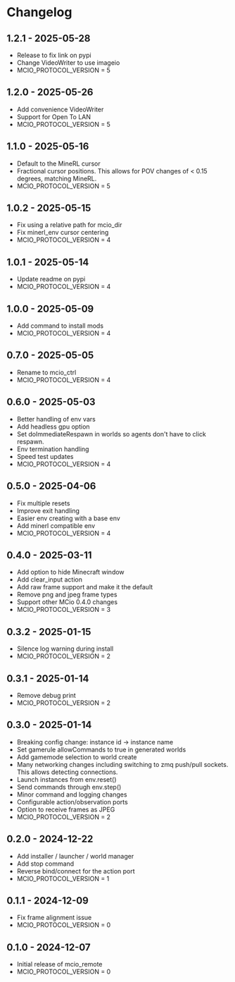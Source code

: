# Changelog

## 1.2.1 - 2025-05-28
- Release to fix link on pypi
- Change VideoWriter to use imageio
- MCIO_PROTOCOL_VERSION = 5

## 1.2.0 - 2025-05-26
- Add convenience VideoWriter
- Support for Open To LAN
- MCIO_PROTOCOL_VERSION = 5

## 1.1.0 - 2025-05-16
- Default to the MineRL cursor
- Fractional cursor positions. This allows for POV changes
  of < 0.15 degrees, matching MineRL.
- MCIO_PROTOCOL_VERSION = 5

## 1.0.2 - 2025-05-15
- Fix using a relative path for mcio_dir
- Fix minerl_env cursor centering
- MCIO_PROTOCOL_VERSION = 4

## 1.0.1 - 2025-05-14
- Update readme on pypi
- MCIO_PROTOCOL_VERSION = 4

## 1.0.0 - 2025-05-09
- Add command to install mods
- MCIO_PROTOCOL_VERSION = 4

## 0.7.0 - 2025-05-05
- Rename to mcio_ctrl
- MCIO_PROTOCOL_VERSION = 4

## 0.6.0 - 2025-05-03
- Better handling of env vars
- Add headless gpu option
- Set doImmediateRespawn in worlds so agents
  don't have to click respawn.
- Env termination handling
- Speed test updates
- MCIO_PROTOCOL_VERSION = 4

## 0.5.0 - 2025-04-06
- Fix multiple resets
- Improve exit handling
- Easier env creating with a base env
- Add minerl compatible env
- MCIO_PROTOCOL_VERSION = 4

## 0.4.0 - 2025-03-11
- Add option to hide Minecraft window
- Add clear_input action
- Add raw frame support and make it the default
- Remove png and jpeg frame types
- Support other MCio 0.4.0 changes
- MCIO_PROTOCOL_VERSION = 3

## 0.3.2 - 2025-01-15
- Silence log warning during install
- MCIO_PROTOCOL_VERSION = 2

## 0.3.1 - 2025-01-14
- Remove debug print
- MCIO_PROTOCOL_VERSION = 2

## 0.3.0 - 2025-01-14
- Breaking config change: instance id -> instance name
- Set gamerule allowCommands to true in generated worlds
- Add gamemode selection to world create
- Many networking changes including switching to zmq push/pull sockets.
  This allows detecting connections.
- Launch instances from env.reset()
- Send commands through env.step()
- Minor command and logging changes
- Configurable action/observation ports
- Option to receive frames as JPEG
- MCIO_PROTOCOL_VERSION = 2

## 0.2.0 - 2024-12-22
- Add installer / launcher / world manager
- Add stop command
- Reverse bind/connect for the action port
- MCIO_PROTOCOL_VERSION = 1

## 0.1.1 - 2024-12-09
- Fix frame alignment issue
- MCIO_PROTOCOL_VERSION = 0

## 0.1.0 - 2024-12-07
- Initial release of mcio_remote
- MCIO_PROTOCOL_VERSION = 0
